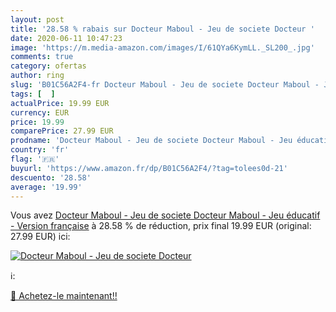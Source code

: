 ```yaml
---
layout: post
title: '28.58 % rabais sur Docteur Maboul - Jeu de societe Docteur '
date: 2020-06-11 10:47:23
image: 'https://m.media-amazon.com/images/I/61QYa6KymLL._SL200_.jpg'
comments: true
category: ofertas
author: ring
slug: 'B01C56A2F4-fr Docteur Maboul - Jeu de societe Docteur Maboul - Jeu...'
tags: [  ]
actualPrice: 19.99 EUR
currency: EUR
price: 19.99
comparePrice: 27.99 EUR
prodname: 'Docteur Maboul - Jeu de societe Docteur Maboul - Jeu éducatif - Version française'
country: 'fr'
flag: '🇫🇷'
buyurl: 'https://www.amazon.fr/dp/B01C56A2F4/?tag=tolees0d-21'
descuento: '28.58'
average: '19.99'
---
```


Vous avez [Docteur Maboul - Jeu de societe Docteur Maboul - Jeu éducatif - Version française](https://www.amazon.fr/dp/B01C56A2F4/?tag=tolees0d-21)  à  28.58 % de réduction, prix final  19.99 EUR (original: 27.99 EUR) ici:

[![Docteur Maboul - Jeu de societe Docteur ](https://m.media-amazon.com/images/I/61QYa6KymLL._SL200_.jpg)](https://www.amazon.fr/dp/B01C56A2F4/?tag=tolees0d-21)

ℹ️:


[🛒 Achetez-le maintenant!!](https://www.amazon.fr/dp/B01C56A2F4/?tag=tolees0d-21)

